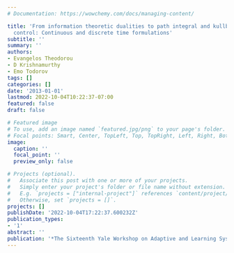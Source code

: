 ```yaml
---
# Documentation: https://wowchemy.com/docs/managing-content/

title: 'From information theoretic dualities to path integral and kullback-leibler
  control: Continuous and discrete time formulations'
subtitle: ''
summary: ''
authors:
- Evangelos Theodorou
- D Krishnamurthy
- Emo Todorov
tags: []
categories: []
date: '2013-01-01'
lastmod: 2022-10-04T10:22:37-07:00
featured: false
draft: false

# Featured image
# To use, add an image named `featured.jpg/png` to your page's folder.
# Focal points: Smart, Center, TopLeft, Top, TopRight, Left, Right, BottomLeft, Bottom, BottomRight.
image:
  caption: ''
  focal_point: ''
  preview_only: false

# Projects (optional).
#   Associate this post with one or more of your projects.
#   Simply enter your project's folder or file name without extension.
#   E.g. `projects = ["internal-project"]` references `content/project/deep-learning/index.md`.
#   Otherwise, set `projects = []`.
projects: []
publishDate: '2022-10-04T17:22:37.600232Z'
publication_types:
- '1'
abstract: ''
publication: '*The Sixteenth Yale Workshop on Adaptive and Learning Systems*'
---
```

